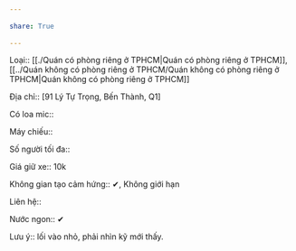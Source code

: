 ---  
share: True  
---  
Loại:: [[./Quán có phòng riêng ở TPHCM|Quán có phòng riêng ở TPHCM]], [[../Quán không có phòng riêng ở TPHCM/Quán không có phòng riêng ở TPHCM|Quán không có phòng riêng ở TPHCM]]  
Địa chỉ:: [91 Lý Tự Trọng, Bến Thành, Q1]  
Có loa mic::   
Máy chiếu::   
Số người tối đa::   
Giá giữ xe:: 10k  
Không gian tạo cảm hứng:: ✔, Không giới hạn  
Liên hệ::   
  
Nước ngon:: ✔  
  
Lưu ý:: lối vào nhỏ, phải nhìn kỹ mới thấy.  
